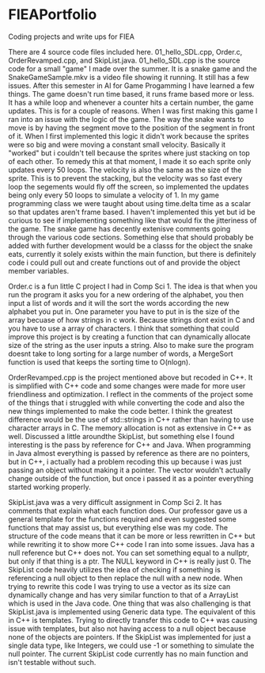 # FIEAPortfolio
Coding projects and write ups for FIEA

There are 4 source code files included here.  01_hello_SDL.cpp, Order.c, OrderRevamped.cpp, and SkipList.java.
01_hello_SDL.cpp is the source code for a small "game" I made over the summer. It is a snake game and the SnakeGameSample.mkv is a video file showing it running. It still has a few issues. After this semester in AI for Game Progamming I have learned a few things.  The game doesn't run time based, it runs frame based more or less. It has a while loop and whenever a counter hits a certain number, the game updates. This is for a couple of reasons.  When I was first making this game I ran into an issue with the logic of the game.  The way the snake wants to move is by having the segment move to the position of the segment in front of it.  When I first implemented this logic it didn't work because the sprites were so big and were moving a constant small velocity. Basically it "worked" but i couldn't tell because the sprites where just stacking on top of each other.  To remedy this at that moment, I made it so each sprite only updates every 50 loops. The velocity is also the same as the size of the sprite.  This is to prevent the stacking, but the velocity was so fast every loop the segements would fly off the screen, so implemented the updates being only every 50 loops to simulate a velocity of 1. In my game programming class we were taught about using time.delta time as a scalar so that updates aren't frame based. I haven't implemented this yet but id be curious to see if implementing something like that would fix the jitteriness of the game. The snake game has decently extenisve comments going through the various code sections. Something else that should probably be added with further development would be a classs for the object the snake eats, currently it solely exists within the main function, but there is definitely code i could pull out and create functions out of and provide the object member variables.

Order.c is a fun little C project I had in Comp Sci 1.  The idea is that when you run the program it asks you for a new ordering of the alphabet, you then input a list of words and it will the sort the words according the new alphabet you put in.  One parameter you have to put in is the size of the array becuase of how strings in c work. Because strings dont exist in C and you have to use a array of characters.  I think that something that could improve this project is by creating a function that can dynamically allocate size of the string as the user inputs a string. Also to make sure the program doesnt take to long sorting for a large number of words, a MergeSort function is used that keeps the sorting time to O(nlogn).

OrderRevamped.cpp is the project mentioned above but recoded in C++. It is simplified with C++ code and some changes were made for more user friendliness and optimization. I reflect in the comments of the project some of the things that i struggled with while converting the code and also the new things implemented to make the code better. I think the greatest difference would be the use of std::strings in C++ rather than having to use character arrays in C. The memory allocation is not as extensive in C++ as well. Discussed a little aroundthe SkipList, but something else I found interesting is the pass by reference for C++ and Java. When programming in Java almost everything is passed by reference as there are no pointers, but in C++, i actually had a problem recoding this up because i was just passing an object without making it a pointer. The vector wouldn't actually change outside of the function, but once i passed it as a pointer everything started working properly.


SkipList.java was a very difficult assignment in Comp Sci 2. It has comments that explain what each function does. Our professor gave us a general template for the functions required and even suggested some functions that may assist us, but everything else was my code.  The structure of the code means that it can be more or less rewritten in C++ but while rewriting it to show more C++ code I ran into some issues.  Java has a null reference but C++ does not.  You can set something equal to a nullptr, but only if that thing is a ptr. The NULL keyword in C++ is really just 0.  The SkipList code heavily utilizes the idea of checking if something is referencing a null object to then replace the null with a new node. When trying to rewrite this code I was trying to use a vector as its size can dynamically change and has very similar function to that of a ArrayList which is used in the Java code. One thing that was also challenging is that SkipList.java is implemented using Generic data type. The equivalent of this in C++ is templates.  Trying to directly transfer this code to C++ was causing issue with templates, but also not having access to a null object because none of the objects are pointers. If the SkipList was implemented for just a single data type, like Integers, we could use -1 or something to simulate the null pointer.  The current SkipList code currently has no main function and isn't testable without such. 
